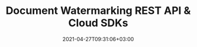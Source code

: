 ---
############################# Static ############################
layout: "product"
date: 2021-04-27T09:31:06+03:00
draft: false

############################# Head ############################
head_title: "Document Text &; Image Watermark Management Cloud REST APIs & SDKs"
head_description: "Document Annotation REST API & Cloud SDKs for .NET, Java, PHP, Ruby or cURL commands for REST APIs. Annotate PDF, Word, Excel, PPT, HTML, Image, CAD etc."

############################# Header ############################
title: "Document Watermarking REST API & Cloud SDKs"
description: "Securely manipulate text and image watermarks on a variety of documents with control over customizing watermark formatting settings.‎"

############################# APIs ###############################
apis:
  enable: true

  api:
    # api loop
    - title: "GroupDocs.Watermark Cloud APIs Include"
      
      api_product:
        # api_product loop
        - link: "https://products.groupdocs.com/watermark/curl/"
          img_alt: "GroupDocs.Watermark Cloud for cURL"
          image: "https://www.groupdocs.cloud/templates/groupdocscloud/images/sdk/272x272/groupdocs_watermark-for-curl.png"
          product: "GroupDocs.Watermark for"
          platform: "Cloud cURL"
          content: "Use cURL commands to send requests to GroupDocs.Watermark REST API and manage watermarks inside documents in the cloud, on any language or platform."

        # api_product loop
        - link: "https://products.groupdocs.com/watermark/net/"
          img_alt: "GroupDocs.Watermark Cloud SDK for .NET"
          image: "https://www.groupdocs.cloud/templates/groupdocscloud/images/sdk/272x272/groupdocs_watermark-for-net.png"
          product: "GroupDocs.Watermark for"
          platform: ".NET"
          content: ".NET watermarks management SDK to add, modify, search and remove watermark types from supported documents and image formats."

          # api_product loop
        - link: "https://products.groupdocs.com/watermark/java/"
          img_alt: "GroupDocs.Watermark Cloud SDK for Java"
          image: "https://www.groupdocs.cloud/templates/groupdocscloud/images/sdk/272x272/groupdocs_watermark-for-java.png"
          product: "GroupDocs.Watermark for"
          platform: "Java"
          content: "Enhance the capabilities of your Java applications with watermarks manipulation features using SDK for Java."

        



        

    
       

    

############################# Back to top ###############################
back_to_top:
  enable: true
---